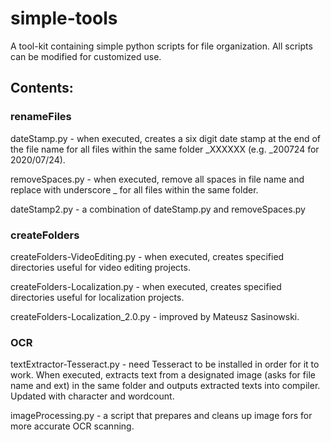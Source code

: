 # simple-tools
A tool-kit containing simple python scripts for file organization. All scripts can be modified for customized use.

## Contents:

### renameFiles

dateStamp.py - when executed, creates a six digit date stamp at the end of the file name for all files within the same folder _XXXXXX (e.g. _200724 for 2020/07/24).

removeSpaces.py - when executed, remove all spaces in file name and replace with underscore _ for all files within the same folder. 

dateStamp2.py - a combination of dateStamp.py and removeSpaces.py

### createFolders

createFolders-VideoEditing.py - when executed, creates specified directories useful for video editing projects.

createFolders-Localization.py - when executed, creates specified directories useful for localization projects.

createFolders-Localization_2.0.py - improved by Mateusz Sasinowski.

### OCR

textExtractor-Tesseract.py - need Tesseract to be installed in order for it to work. When executed, extracts text from a designated image (asks for file name and ext) in the same folder and outputs extracted texts into compiler. Updated with character and wordcount.

imageProcessing.py - a script that prepares and cleans up image fors for more accurate OCR scanning.